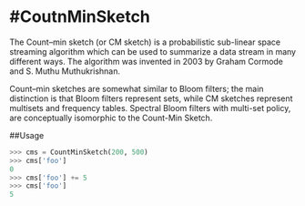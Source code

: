 #CoutnMinSketch
==============
The Count–min sketch (or CM sketch) is a probabilistic sub-linear space streaming algorithm which can be used to summarize a data stream in many different ways. The algorithm was invented in 2003 by Graham Cormode and S. Muthu Muthukrishnan.

Count–min sketches are somewhat similar to Bloom filters; the main distinction is that Bloom filters represent sets, while CM sketches represent multisets and frequency tables. Spectral Bloom filters with multi-set policy, are conceptually isomorphic to the Count-Min Sketch.

##Usage
```python
>>> cms = CountMinSketch(200, 500)
>>> cms['foo']
0
>>> cms['foo'] += 5
>>> cms['foo']
5
```
